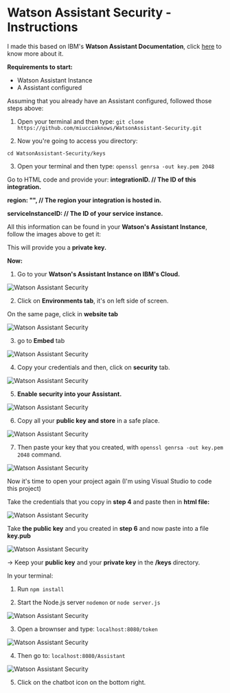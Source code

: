 # Watson Assistant Security - Instructions

I made this based on IBM's **Watson Assistant Documentation**, click [here](https://cloud.ibm.com/docs/watson-assistant?topic=watson-assistant-web-chat-security-enable) to know more about it.

**Requirements to start:**

- Watson Assistant Instance
- A Assistant configured

Assuming that you already have an Assistant configured, followed those steps above:

1. Open your terminal and then type:
   `git clone https://github.com/miucciaknows/WatsonAssistant-Security.git`

2. Now you're going to access you directory:

`cd WatsonAssistant-Security/keys`

3. Open your terminal and then type:
   `openssl genrsa -out key.pem 2048`

Go to HTML code and provide your: **integrationID. // The ID of this integration.**
<br>

**region: "", // The region your integration is hosted in.**
<br>

**serviceInstanceID: // The ID of your service instance.**

All this information can be found in your **Watson's Assistant Instance**, follow the images above to get it:

This will provide you a **private key.**

**Now:**

1. Go to your **Watson's Assistant Instance on IBM's Cloud.**

![Watson Assistant Security](./Images/1.png)

2. Click on **Environments tab**, it's on left side of screen.

On the same page, click in **website tab**

![Watson Assistant Security](./Images/2.png)

3. go to **Embed** tab

![Watson Assistant Security](./Images/3.png)

4. Copy your credentials and then, click on **security** tab.

![Watson Assistant Security](./Images/4.png)

5. **Enable security into your Assistant.**

![Watson Assistant Security](./Images/5.png)

6. Copy all your **public key and store** in a safe place.

![Watson Assistant Security](./Images/6.png)

7. Then paste your key that you created, with `openssl genrsa -out key.pem 2048` command.

![Watson Assistant Security](./Images/6-2.png)

Now it's time to open your project again (I'm using Visual Studio to code this project)

Take the credentials that you copy in **step 4** and paste then in **html file:**

![Watson Assistant Security](./Images/7.png)

Take **the public key** and you created in **step 6** and now paste into a file **key.pub**

![Watson Assistant Security](./Images/8.png)

-> Keep your **public key** and your **private key** in the **/keys** directory.

In your terminal:

1. Run `npm install`

2. Start the Node.js server `nodemon` or `node server.js`

![Watson Assistant Security](./Images/9.png)

3. Open a brownser and type: `localhost:8080/token`

![Watson Assistant Security](./Images/10.png)

4. Then go to: `localhost:8080/Assistant`

![Watson Assistant Security](./Images/11.png)

5. Click on the chatbot icon on the bottom right.
